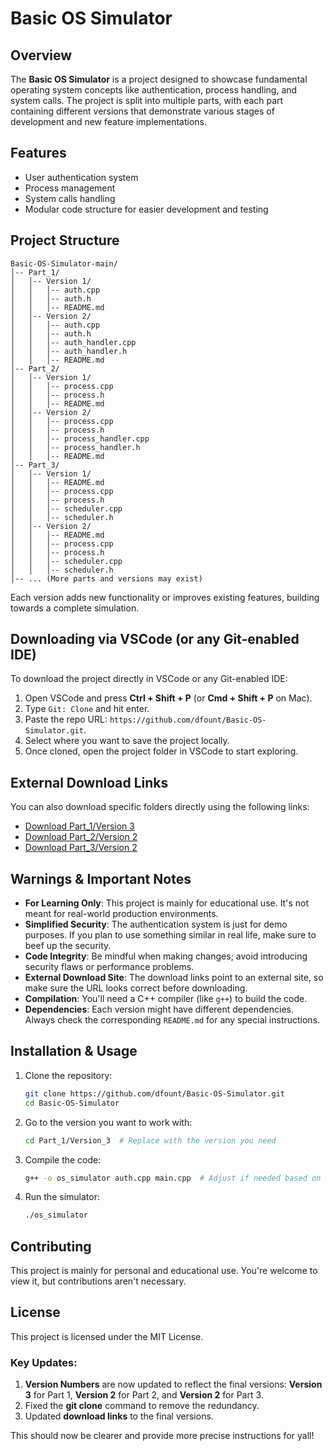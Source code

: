 # Basic OS Simulator

## Overview

The **Basic OS Simulator** is a project designed to showcase fundamental operating system concepts like authentication, process handling, and system calls. The project is split into multiple parts, with each part containing different versions that demonstrate various stages of development and new feature implementations.

## Features

- User authentication system
- Process management
- System calls handling
- Modular code structure for easier development and testing

## Project Structure


```
Basic-OS-Simulator-main/
│-- Part_1/
│   │-- Version 1/
│   │   │-- auth.cpp
│   │   │-- auth.h
│   │   │-- README.md
│   │-- Version 2/
│   │   │-- auth.cpp
│   │   │-- auth.h
│   │   │-- auth_handler.cpp
│   │   │-- auth_handler.h
│   │   │-- README.md
│-- Part_2/
│   │-- Version 1/
│   │   │-- process.cpp
│   │   │-- process.h
│   │   │-- README.md
│   │-- Version 2/
│   │   │-- process.cpp
│   │   │-- process.h
│   │   │-- process_handler.cpp
│   │   │-- process_handler.h
│   │   │-- README.md
│-- Part_3/
│   │-- Version 1/
│   │   │-- README.md
│   │   │-- process.cpp
│   │   │-- process.h
│   │   │-- scheduler.cpp
│   │   │-- scheduler.h
│   │-- Version 2/
│   │   │-- README.md
│   │   │-- process.cpp
│   │   │-- process.h
│   │   │-- scheduler.cpp
│   │   │-- scheduler.h
│-- ... (More parts and versions may exist)
```



Each version adds new functionality or improves existing features, building towards a complete simulation.

## Downloading via VSCode (or any Git-enabled IDE)

To download the project directly in VSCode or any Git-enabled IDE:

1. Open VSCode and press **Ctrl + Shift + P** (or **Cmd + Shift + P** on Mac).
2. Type `Git: Clone` and hit enter.
3. Paste the repo URL: `https://github.com/dfount/Basic-OS-Simulator.git`.
4. Select where you want to save the project locally.
5. Once cloned, open the project folder in VSCode to start exploring.

## External Download Links

You can also download specific folders directly using the following links:

- [Download Part_1/Version 3](https://download-directory.github.io/?url=https://github.com/dfount/Basic-OS-Simulator/tree/main/Part_1/Version%203)
- [Download Part_2/Version 2](https://download-directory.github.io/?url=https://github.com/dfount/Basic-OS-Simulator/tree/main/Part_2/Version%202)
- [Download Part_3/Version 2](https://download-directory.github.io/?url=https://github.com/dfount/Basic-OS-Simulator/tree/main/Part_3/Version%202)

## Warnings & Important Notes

- **For Learning Only**: This project is mainly for educational use. It's not meant for real-world production environments.
- **Simplified Security**: The authentication system is just for demo purposes. If you plan to use something similar in real life, make sure to beef up the security.
- **Code Integrity**: Be mindful when making changes; avoid introducing security flaws or performance problems.
- **External Download Site**: The download links point to an external site, so make sure the URL looks correct before downloading.
- **Compilation**: You'll need a C++ compiler (like `g++`) to build the code.
- **Dependencies**: Each version might have different dependencies. Always check the corresponding `README.md` for any special instructions.

## Installation & Usage

1. Clone the repository:
   ```sh
   git clone https://github.com/dfount/Basic-OS-Simulator.git
   cd Basic-OS-Simulator

2. Go to the version you want to work with:
   ```sh
   cd Part_1/Version_3  # Replace with the version you need
   ```
3. Compile the code:
   ```sh
   g++ -o os_simulator auth.cpp main.cpp  # Adjust if needed based on files
   ```
4. Run the simulator:
   ```sh
   ./os_simulator
   ```

## Contributing

This project is mainly for personal and educational use. You're welcome to view it, but contributions aren't necessary.

## License

This project is licensed under the MIT License.


### Key Updates:
1. **Version Numbers** are now updated to reflect the final versions: **Version 3** for Part 1, **Version 2** for Part 2, and **Version 2** for Part 3.
2. Fixed the **git clone** command to remove the redundancy.
3. Updated **download links** to the final versions.

This should now be clearer and provide more precise instructions for yall!
